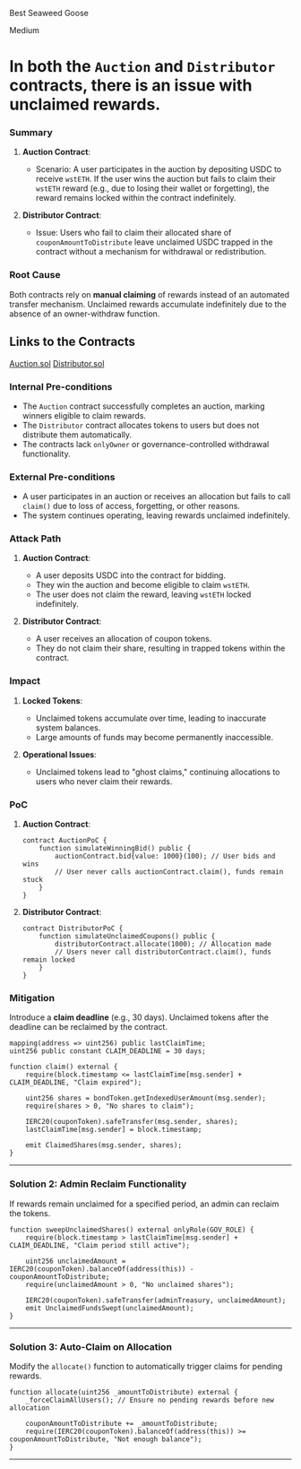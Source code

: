 Best Seaweed Goose

Medium

# In both the `Auction` and `Distributor` contracts, there is an issue with unclaimed rewards.

### Summary

1. **Auction Contract**:
   - Scenario: A user participates in the auction by depositing USDC to receive `wstETH`. If the user wins the auction but fails to claim their `wstETH` reward (e.g., due to losing their wallet or forgetting), the reward remains locked within the contract indefinitely.

2. **Distributor Contract**:
   - Issue: Users who fail to claim their allocated share of `couponAmountToDistribute` leave unclaimed USDC trapped in the contract without a mechanism for withdrawal or redistribution.

### Root Cause

Both contracts rely on **manual claiming** of rewards instead of an automated transfer mechanism. Unclaimed rewards accumulate indefinitely due to the absence of an owner-withdraw function.

## Links to the Contracts
[Auction.sol](https://github.com/sherlock-audit/2024-12-plaza-finance-shipkata494/blob/main/plaza-evm/src/Auction.sol#L336)
[Distributor.sol](https://github.com/sherlock-audit/2024-12-plaza-finance-shipkata494/blob/main/plaza-evm/src/Distributor.sol#L78)



### Internal Pre-conditions

- The `Auction` contract successfully completes an auction, marking winners eligible to claim rewards.
- The `Distributor` contract allocates tokens to users but does not distribute them automatically.
- The contracts lack `onlyOwner` or governance-controlled withdrawal functionality.

### External Pre-conditions

- A user participates in an auction or receives an allocation but fails to call `claim()` due to loss of access, forgetting, or other reasons.
- The system continues operating, leaving rewards unclaimed indefinitely.

### Attack Path

1. **Auction Contract**:
   - A user deposits USDC into the contract for bidding.
   - They win the auction and become eligible to claim `wstETH`.
   - The user does not claim the reward, leaving `wstETH` locked indefinitely.

2. **Distributor Contract**:
   - A user receives an allocation of coupon tokens.
   - They do not claim their share, resulting in trapped tokens within the contract.

### Impact


1. **Locked Tokens**:
   - Unclaimed tokens accumulate over time, leading to inaccurate system balances.
   - Large amounts of funds may become permanently inaccessible.

2. **Operational Issues**:
   - Unclaimed tokens lead to "ghost claims," continuing allocations to users who never claim their rewards.

### PoC

1. **Auction Contract**:
   ```solidity
   contract AuctionPoC {
       function simulateWinningBid() public {
           auctionContract.bid{value: 1000}(100); // User bids and wins
           // User never calls auctionContract.claim(), funds remain stuck
       }
   }
   ```

2. **Distributor Contract**:
   ```solidity
   contract DistributorPoC {
       function simulateUnclaimedCoupons() public {
           distributorContract.allocate(1000); // Allocation made
           // Users never call distributorContract.claim(), funds remain locked
       }
   }
   ```


### Mitigation

Introduce a **claim deadline** (e.g., 30 days). Unclaimed tokens after the deadline can be reclaimed by the contract.

```solidity
mapping(address => uint256) public lastClaimTime;
uint256 public constant CLAIM_DEADLINE = 30 days;

function claim() external {
    require(block.timestamp <= lastClaimTime[msg.sender] + CLAIM_DEADLINE, "Claim expired");

    uint256 shares = bondToken.getIndexedUserAmount(msg.sender);
    require(shares > 0, "No shares to claim");
    
    IERC20(couponToken).safeTransfer(msg.sender, shares);
    lastClaimTime[msg.sender] = block.timestamp;

    emit ClaimedShares(msg.sender, shares);
}
```

---

### Solution 2: Admin Reclaim Functionality
If rewards remain unclaimed for a specified period, an admin can reclaim the tokens.

```solidity
function sweepUnclaimedShares() external onlyRole(GOV_ROLE) {
    require(block.timestamp > lastClaimTime[msg.sender] + CLAIM_DEADLINE, "Claim period still active");

    uint256 unclaimedAmount = IERC20(couponToken).balanceOf(address(this)) - couponAmountToDistribute;
    require(unclaimedAmount > 0, "No unclaimed shares");

    IERC20(couponToken).safeTransfer(adminTreasury, unclaimedAmount);
    emit UnclaimedFundsSwept(unclaimedAmount);
}
```

---

### Solution 3: Auto-Claim on Allocation
Modify the `allocate()` function to automatically trigger claims for pending rewards.

```solidity
function allocate(uint256 _amountToDistribute) external {
    _forceClaimAllUsers(); // Ensure no pending rewards before new allocation

    couponAmountToDistribute += _amountToDistribute;
    require(IERC20(couponToken).balanceOf(address(this)) >= couponAmountToDistribute, "Not enough balance");
}
```

---